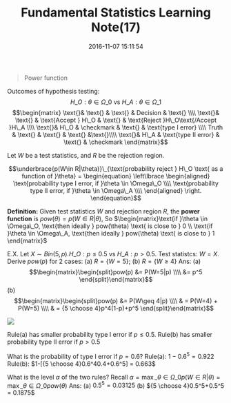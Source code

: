﻿---
title: Fundamental Statistics Learning Note(17)
date: 2016-11-07 15:11:54
tags:
---

> Power function

Outcomes of hypothesis testing: <!---more--->
$$H\_O: \theta \in \Omega\_0\text{ vs }H\_A: \theta \in \Omega\_1$$
$$\begin{matrix}
\text{}& \text{} & \text{} & Decision & \text{} \\\\
\text{}& \text{} & \text{Accept } H\_O & \text{} & \text{Reject }H\_O\text{/Accept }H\_A \\\\
\text{}& H\_O & \checkmark & \text{} & \text{type I error} \\\\
Truth & \text{} & \text{} & \text{} &\text{}\\\\
\text{}& H\_A & \text{type II error} & \text{} & \checkmark
\end{matrix}$$

Let $W$ be a test statistics, and $R$ be the rejection region.

$$\underbrace{p(W\in R|\theta)}\_{\text{probability reject } H\_O \text{ as a function of }\theta} = \begin{equation}
  \left\lbrace
   \begin{aligned}
   \text{probability type I error, if }\theta \in \Omega\_O  \\\\
   \text{probability type II error, if }\theta \in \Omega\_A   \\\\
   \end{aligned}
  \right.
\end{equation}$$

**Definition:** Given test statistics $W$ and rejection region $R$, the **power function** is $pow(\theta)=p(W\in R|\theta)$, So $\begin{matrix}\text{if }\theta \in \Omega\_O, \text{then ideally } pow(\theta) \text{ is close to } 0 \\
\text{if }\theta \in \Omega\_A, \text{then ideally } pow(\theta) \text{ is close to } 1
\end{matrix}$

E.X. Let $X\sim Bin(5,p). H\_O:p\leq 0.5 \text{ vs } H\_A:p>0.5$. Test statistcs: $W = X$. Derive $pow(p)$ for 2 cases:
(a) $R = \lbrace W=5\rbrace$; (b) $R = \lbrace W\geq 4\rbrace$
Ans: 
(a) $$\begin{matrix}\begin{split}pow(p) &= P(W=5|p) \\\\
&= p^5 \end{split}\end{matrix}$$
(b) $$\begin{matrix}\begin{split}pow(p) &= P(W\geq 4|p) \\\\
& = P(W=4) + P(W=5) \\\\
& = {5 \choose 4}p^4(1-p)+p^5
\end{split}\end{matrix}$$

![](http://oc82vc8fw.bkt.clouddn.com/statlearn16.png)

Rule(a) has smaller probability type I error if $p\leq 0.5$.
Rule(b) has smaller probability type II error if $p>0.5$

What is the probability of type I error if $p=0.6$?
Rule(a): $1-0.6^5 = 0.922$
Rule(b): $1-[{5 \choose 4}0.6^40.4+0.6^5] = 0.663$

What is the level $\alpha$ of the two rules?
Recall $\alpha = \max \limits\_{\theta \in \Omega\_0}p(W\in R|\theta)= \max \limits\_{\theta \in \Omega\_0} pow(\theta)$
Ans:
(a) $0.5^5 = 0.03125$
(b) ${5 \choose 4}0.5^5+0.5^5 = 0.1875$